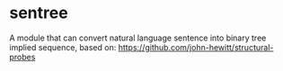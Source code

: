 # sentree
A module that can convert natural language sentence into binary tree implied sequence, based on: https://github.com/john-hewitt/structural-probes
